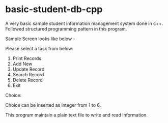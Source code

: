 # basic-student-db-cpp
A very basic sample student information management system done in c++. Followed structured programming pattern in this program.

Sample Screen looks like below - 

Please select a task from below:

1. Print Records
2. Add New
3. Update Record
4. Search Record
5. Delete Record
6. Exit

Choice:

Choice can be inserted as integer from 1 to 6.


This program maintain a plain text file to write and read information.
